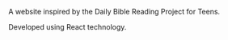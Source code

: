 A website inspired by the Daily Bible Reading Project for Teens. 

Developed using React technology.
